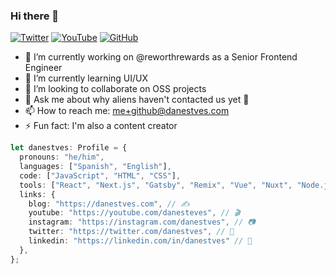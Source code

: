 ### Hi there 👋

[![Twitter](https://img.shields.io/twitter/follow/danestves?style=social)](https://twitter.com/danestves)
[![YouTube](https://img.shields.io/youtube/channel/subscribers/UC6YYVDKZC3mu1iB8IOCFqcw?style=social)](https://youtube.com/danesteves?sub_confirmation=1)
[![GitHub](https://img.shields.io/github/followers/danestves?style=social)](https://github.com/danestves)

- 🔭 I’m currently working on @reworthrewards as a Senior Frontend Engineer
- 🌱 I’m currently learning UI/UX
- 👯 I’m looking to collaborate on OSS projects
- 💬 Ask me about why aliens haven't contacted us yet 🤪
- 📫 How to reach me: me+github@danestves.com
- ⚡ Fun fact: I'm also a content creator

```ts
let danestves: Profile = {
  pronouns: "he/him",
  languages: ["Spanish", "English"],
  code: ["JavaScript", "HTML", "CSS"],
  tools: ["React", "Next.js", "Gatsby", "Remix", "Vue", "Nuxt", "Node.js", "Prisma", "GraphQL"],
  links: {
    blog: "https://danestves.com", // ✍️
    youtube: "https://youtube.com/danesteves", // 🎬
    instagram: "https://instagram.com/danestves", // 📷
    twitter: "https://twitter.com/danestves", // 🐤
    linkedin: "https://linkedin.com/in/danestves" // 💼
  },
};
```
